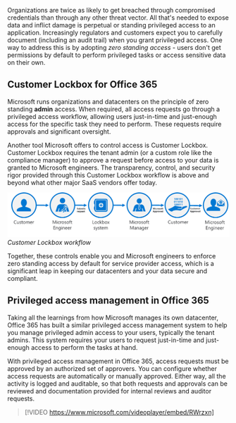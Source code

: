 Organizations are twice as likely to get breached through compromised credentials than through any other threat vector. All that's needed to expose data and inflict damage is perpetual or standing privileged access to an application. Increasingly regulators and customers expect you to carefully document (including an audit trail) when you grant privileged access. One way to address this is by adopting *zero standing access* - users don't get permissions by default to perform privileged tasks or access sensitive data on their own. 

## Customer Lockbox for Office 365
Microsoft runs organizations and datacenters on the principle of zero standing **admin** access. When required, all access requests go through a privileged access workflow, allowing users just-in-time and just-enough access for the specific task they need to perform. These  requests require approvals and significant oversight.

Another tool Microsoft offers to control access is Customer Lockbox. Customer Lockbox requires the tenant admin (or a custom role like the compliance manager) to approve a request before access to your data is granted to Microsoft engineers. The transparency, control, and security rigor provided through this Customer Lockbox workflow is above and beyond what other major SaaS vendors offer today. 

![Access request flow for Customer Lockbox](../media/5-customer-lockbox.png)
*Customer Lockbox workflow*

Together, these controls enable you and Microsoft engineers to enforce zero standing access by default for service provider access, which is a significant leap in keeping our datacenters and your data secure and compliant. 

## Privileged access management in Office 365
Taking all the learnings from how Microsoft manages its own datacenter, Office 365 has built a similar privileged access management system to help you manage privileged admin access to your users, typically the tenant admins. This system requires your users to request just-in-time and just-enough access to perform the tasks at hand. 

With privileged access management in Office 365, access requests must be approved by an authorized set of approvers. You can configure whether access requests are automatically or manually approved. Either way, all the activity is logged and auditable, so that both requests and approvals can be reviewed and documentation provided for internal reviews and auditor requests.


> [!VIDEO https://www.microsoft.com/videoplayer/embed/RWrzxn]
